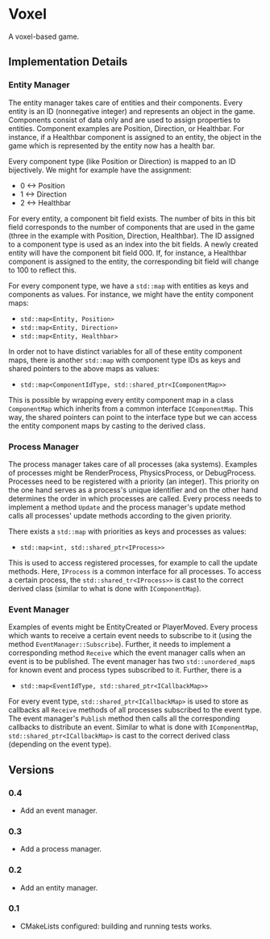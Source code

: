 # Voxel
A voxel-based game.

<!-- ## Getting Started -->
<!-- ### Prerequisites -->
<!-- ### Installing -->

## Implementation Details
### Entity Manager
The entity manager takes care of entities and their components.
Every entity is an ID (nonnegative integer) and represents an object in the game.
Components consist of data only and are used to assign properties to entities.
Component examples are Position, Direction, or Healthbar.
For instance, if a Healthbar component is assigned to an entity,
the object in the game which is represented by the entity now has a health bar.

Every component type (like Position or Direction) is mapped to an ID bijectively.
We might for example have the assignment:
- 0 <-> Position
- 1 <-> Direction
- 2 <-> Healthbar

For every entity, a component bit field exists.
The number of bits in this bit field corresponds to the number of components that are used in the game (three in the example with Position, Direction, Healthbar).
The ID assigned to a component type is used as an index into the bit fields.
A newly created entity will have the component bit field 000.
If, for instance, a Healthbar component is assigned to the entity,
the corresponding bit field will change to 100 to reflect this.

For every component type, we have a `std::map` with entities as keys and components as values.
For instance, we might have the entity component maps:
- `std::map<Entity, Position>`
- `std::map<Entity, Direction>`
- `std::map<Entity, Healthbar>`

In order not to have distinct variables for all of these entity component maps,
there is another `std::map` with component type IDs as keys and shared pointers to the above maps as values:
- `std::map<ComponentIdType, std::shared_ptr<IComponentMap>>`

This is possible by wrapping every entity component map in a class `ComponentMap` which
inherits from a common interface `IComponentMap`.
This way, the shared pointers can point to the interface type but we can access the
entity component maps by casting to the derived class.

### Process Manager
The process manager takes care of all processes (aka systems).
Examples of processes might be RenderProcess, PhysicsProcess, or DebugProcess.
Processes need to be registered with a priority (an integer).
This priority on the one hand serves as a process's unique identifier and on the other hand determines the order in which processes are called.
Every process needs to implement a method `Update` and the process manager's update method calls all processes' update methods according to the given priority.

There exists a `std::map` with priorities as keys and processes as values:
- `std::map<int, std::shared_ptr<IProcess>>`

This is used to access registered processes, for example to call the update methods.
Here, `IProcess` is a common interface for all processes.
To access a certain process, the `std::shared_tr<IProcess>>` is cast to the correct derived class (similar to what is done with `IComponentMap`).

### Event Manager
Examples of events might be EntityCreated or PlayerMoved.
Every process which wants to receive a certain event needs to subscribe to it
(using the method `EventManager::Subscribe`).
Further, it needs to implement a corresponding method `Receive` 
which the event manager calls when an event is to be published.
The event manager has two `std::unordered_map`s for known event and process types subscribed to it.
Further, there is a
- `std::map<EventIdType, std::shared_ptr<ICallbackMap>>`

For every event type, `std::shared_ptr<ICallbackMap>` is used to store as callbacks all `Receive` methods of all processes subscribed to the event type.
The event manager's `Publish` method then calls all the corresponding callbacks to distribute an event.
Similar to what is done with `IComponentMap`, `std::shared_ptr<ICallbackMap>` is cast
to the correct derived class (depending on the event type).

## Versions
### 0.4
- Add an event manager.
### 0.3
- Add a process manager.
### 0.2
- Add an entity manager.
### 0.1
- CMakeLists configured: building and running tests works.
